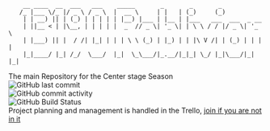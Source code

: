 
        __ ____  __  ___   ___    _____       _       _       _
       /_ |___ \/_ |/ _ \ / _ \  |  __ \     | |   | (_)     (_)
        | | __) || | (_) | | | | | |__) |___ | |__ | |___   ___  ___  _ __
        | ||__ < | |\__, | | | | |  _  // _ \| '_ \| | \ \ / / |/ _ \| '_ \
        | |___) || |  / /| |_| | | | \ \ (_) | |_) | | |\ V /| | (_) | | | |
        |_|____/ |_| /_/  \___/  |_|  \_\___/|_.__/|_|_| \_/ |_|\___/|_| |_|

The main Repository for the Center stage Season  
![GitHub last commit](https://img.shields.io/github/last-commit/13190bot/13190centerstage)  
![GitHub commit activity](https://img.shields.io/github/commit-activity/m/13190bot/13190centerstage)  
![GitHub Build Status](https://img.shields.io/github/actions/workflow/status/13190bot/13190centerstage/gradle.yml)  
Project planning and management is handled in the Trello, [join if you are not in it ](https://discord.com/channels/989397604137857034/989414787278581810/1143781968102838392)